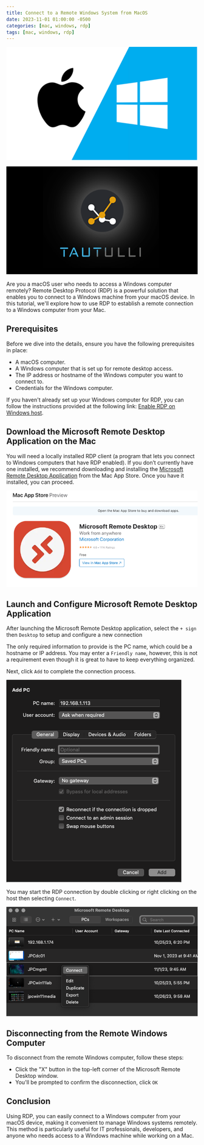 ```yaml
---
title: Connect to a Remote Windows System from MacOS 
date: 2023-11-01 01:00:00 -0500
categories: [mac, windows, rdp]
tags: [mac, windows, rdp]
---
```


![Connect to a Remote Windows System from MacOS](/assets/img/posts/2023/rdp_from_macos/rdp_from_macos1.png/)

![How to Install Tautulli on Your Synology NAS](/assets/img/posts/2023/tautulli_config_synology_nas/tautulli_config_synology_nas1.png)

Are you a macOS user who needs to access a Windows computer remotely? Remote Desktop Protocol (RDP) is a powerful solution that enables you to connect to a Windows machine from your macOS device. In this tutorial, we'll explore how to use RDP to establish a remote connection to a Windows computer from your Mac.

## Prerequisites

Before we dive into the details, ensure you have the following prerequisites in place:

- A macOS computer.
- A Windows computer that is set up for remote desktop access.
- The IP address or hostname of the Windows computer you want to connect to.
- Credentials for the Windows computer.

If you haven't already set up your Windows computer for RDP, you can follow the instructions provided at the following link: [Enable RDP on Windows host](https://learn.microsoft.com/en-us/windows-server/remote/remote-desktop-services/clients/remote-desktop-allow-access#how-to-enable-remote-desktop).

## Download the Microsoft Remote Desktop Application on the Mac

You will need a locally installed RDP client (a program that lets you connect to Windows computers that have RDP enabled). If you don’t currently have one installed, we recommend downloading and installing the [Microsoft Remote Desktop Application](https://itunes.apple.com/us/app/microsoft-remote-desktop-10/id1295203466?mt=12
) from the Mac App Store. Once you have it installed, you can proceed.


![Connect to a Remote Windows System from MacOS](/assets/img/posts/2023/rdp_from_macos/rdp_from_macos2.png/)


## Launch and Configure Microsoft Remote Desktop Application

After launching the Microsoft Remote Desktop application, select the `+ sign` then `Desktop` to setup and configure a new connection

The only required information to provide is the PC name, which could be a hostname or IP address. You may enter a `Friendly name`, however, this is not a requirement even though it is great to have to keep everything organized.

Next, click `Add` to complete the connection process.

![Connect to a Remote Windows System from MacOS](/assets/img/posts/2023/rdp_from_macos/rdp_from_macos3.png/)

You may start the RDP connection by double clicking or right clicking on the host then selecting `Connect`.

![Connect to a Remote Windows System from MacOS](/assets/img/posts/2023/rdp_from_macos/rdp_from_macos4.png/)



## Disconnecting from the Remote Windows Computer

To disconnect from the remote Windows computer, follow these steps:

- Click the "X" button in the top-left corner of the Microsoft Remote Desktop window.
- You'll be prompted to confirm the disconnection, click `OK`

## Conclusion

Using RDP, you can easily connect to a Windows computer from your macOS device, making it convenient to manage Windows systems remotely. This method is particularly useful for IT professionals, developers, and anyone who needs access to a Windows machine while working on a Mac.
